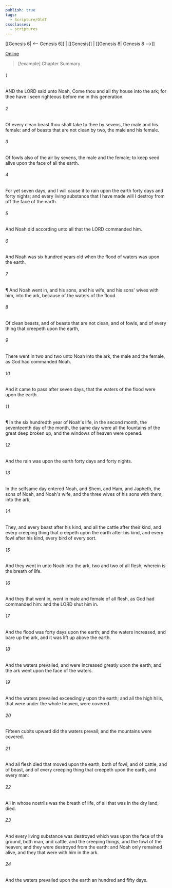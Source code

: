 ```yaml
---
publish: true
tags:
  - Scripture/OldT
cssclasses:
  - scriptures
---
```

[[Genesis 6| <-- Genesis 6]] | [[Genesis]] | [[Genesis 8| Genesis 8 -->]]

[Online](https://churchofjesuschrist.org/study/scriptures/ot/gen/7?lang=eng)

>[!example] Chapter Summary
>
###### 1
AND the LORD said unto Noah, Come thou and all thy house into the ark; for thee have I seen righteous before me in this generation.
###### 2
Of every clean beast thou shalt take to thee by sevens, the male and his female: and of beasts that are not clean by two, the male and his female.
###### 3
Of fowls also of the air by sevens, the male and the female; to keep seed alive upon the face of all the earth.
###### 4
For yet seven days, and I will cause it to rain upon the earth forty days and forty nights; and every living substance that I have made will I destroy from off the face of the earth.
###### 5
And Noah did according unto all that the LORD commanded him.
###### 6
And Noah was six hundred years old when the flood of waters was upon the earth.
###### 7
¶ And Noah went in, and his sons, and his wife, and his sons' wives with him, into the ark, because of the waters of the flood.
###### 8
Of clean beasts, and of beasts that are not clean, and of fowls, and of every thing that creepeth upon the earth,
###### 9
There went in two and two unto Noah into the ark, the male and the female, as God had commanded Noah.
###### 10
And it came to pass after seven days, that the waters of the flood were upon the earth.
###### 11
¶ In the six hundredth year of Noah's life, in the second month, the seventeenth day of the month, the same day were all the fountains of the great deep broken up, and the windows of heaven were opened.
###### 12
And the rain was upon the earth forty days and forty nights.
###### 13
In the selfsame day entered Noah, and Shem, and Ham, and Japheth, the sons of Noah, and Noah's wife, and the three wives of his sons with them, into the ark;
###### 14
They, and every beast after his kind, and all the cattle after their kind, and every creeping thing that creepeth upon the earth after his kind, and every fowl after his kind, every bird of every sort.
###### 15
And they went in unto Noah into the ark, two and two of all flesh, wherein is the breath of life.
###### 16
And they that went in, went in male and female of all flesh, as God had commanded him: and the LORD shut him in.
###### 17
And the flood was forty days upon the earth; and the waters increased, and bare up the ark, and it was lift up above the earth.
###### 18
And the waters prevailed, and were increased greatly upon the earth; and the ark went upon the face of the waters.
###### 19
And the waters prevailed exceedingly upon the earth; and all the high hills, that were under the whole heaven, were covered.
###### 20
Fifteen cubits upward did the waters prevail; and the mountains were covered.
###### 21
And all flesh died that moved upon the earth, both of fowl, and of cattle, and of beast, and of every creeping thing that creepeth upon the earth, and every man:
###### 22
All in whose nostrils was the breath of life, of all that was in the dry land, died.
###### 23
And every living substance was destroyed which was upon the face of the ground, both man, and cattle, and the creeping things, and the fowl of the heaven; and they were destroyed from the earth: and Noah only remained alive, and they that were with him in the ark.
###### 24
And the waters prevailed upon the earth an hundred and fifty days.



